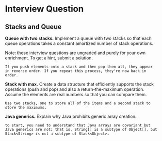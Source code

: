 # Interview Question

## Stacks and Queue

**Queue with two stacks.** Implement a queue with two stacks so that each queue operations takes a constant amortized number of stack operations.

Note: these interview questions are ungraded and purely for your own enrichment. To get a hint, submit a solution.

```
If you push elements onto a stack and then pop them all, they appear in reverse order. If you repeat this process, they're now back in order.
```

**Stack with max.** Create a data structure that efficiently supports the stack operations (push and pop) and also a return-the-maximum operation. Assume the elements are real numbers so that you can compare them.

```
Use two stacks, one to store all of the items and a second stack to store the maximums.
```

**Java generics.** Explain why Java prohibits generic array creation.

```
to start, you need to understand that Java arrays are covariant but Java generics are not: that is, String[] is a subtype of Object[], but Stack<String> is not a subtype of Stack<Object>.
```